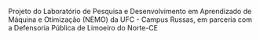 Projeto do Laboratório de Pesquisa e Desenvolvimento em Aprendizado de Máquina e Otimização (NEMO) da UFC - Campus Russas, em parceria com a Defensoria Pública de Limoeiro do Norte-CE
